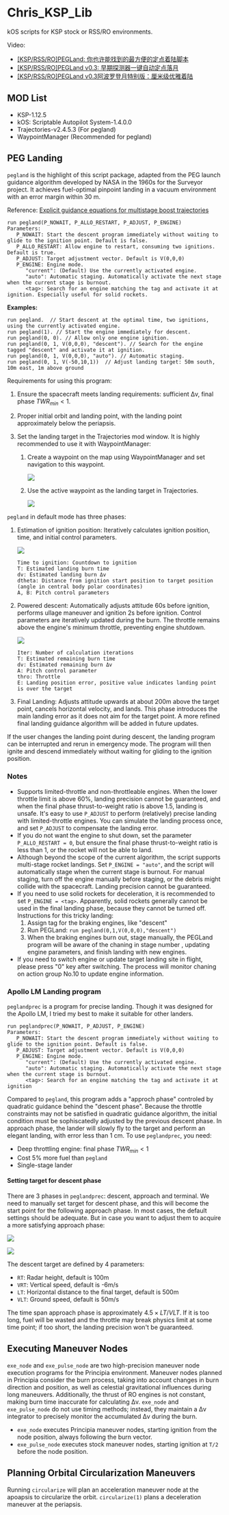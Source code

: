 # Chris_KSP_Lib

kOS scripts for KSP stock or RSS/RO environments.

Video:

- [[KSP/RSS/RO]PEGLand: 你也许能找到的最方便的定点着陆脚本](https://www.bilibili.com/video/BV1wDd2YDEf1)
- [[KSP/RSS/RO]PEGLand v0.3: 早期探测器一键自动定点落月](https://www.bilibili.com/video/BV1ZJdZY6EwE)
- [[KSP/RSS/RO]PEGLand v0.3阿波罗登月特别版：厘米级优雅着陆](https://www.bilibili.com/video/BV1wGdZYjEgm/?share_source=copy_web&vd_source=c95e75114f56a5367c332dfeef079f60)

## MOD List

- KSP-1.12.5
- kOS: Scriptable Autopilot System-1.4.0.0
- Trajectories-v2.4.5.3 (For pegland)
- WaypointManager (Recommended for pegland)

## PEG Landing

`pegland` is the highlight of this script package, adapted from the PEG launch guidance algorithm developed by NASA in the 1960s for the Surveyor project. It achieves fuel-optimal pinpoint landing in a vacuum environment with an error margin within 30 m.

Reference: [Explicit guidance equations for multistage boost trajectories](https://ntrs.nasa.gov/citations/19660006073)

```kOS
run pegland(P_NOWAIT, P_ALLO_RESTART, P_ADJUST, P_ENGINE)
Parameters:
   P_NOWAIT: Start the descent program immediately without waiting to glide to the ignition point. Default is false.
   P_ALLO_RESTART: Allow engine to restart, consuming two ignitions. Default is true.
   P_ADJUST: Target adjustment vector. Default is V(0,0,0)
   P_ENGINE: Engine mode.
      "current": (Default) Use the currently activated engine.
      "auto": Automatic staging. Automatically activate the next stage when the current stage is burnout.
      <tag>: Search for an engine matching the tag and activate it at ignition. Especially useful for solid rockets.
```

**Examples:**

```kOS
run pegland.  // Start descent at the optimal time, two ignitions, using the currently activated engine.
run pegland(1). // Start the engine immediately for descent.
run pegland(0, 0). // Allow only one engine ignition.
run pegland(0, 1, V(0,0,0), "descent"). // Search for the engine tagged "descent" and activate it at ignition.
run pegland(0, 1, V(0,0,0), "auto"). // Automatic staging.
run pegland(0, 1, V(-50,10,1))  // Adjust landing target: 50m south, 10m east, 1m above ground
```

Requirements for using this program:

1. Ensure the spacecraft meets landing requirements: sufficient Δv, final phase $TWR_{min} < 1$.

2. Proper initial orbit and landing point, with the landing point approximately below the periapsis.

3. Set the landing target in the Trajectories mod window. It is highly recommended to use it with WaypointManager:
   1. Create a waypoint on the map using WaypointManager and set navigation to this waypoint.

      ![](./pictures/waypointmanager.png)

   2. Use the active waypoint as the landing target in Trajectories.

      ![](./pictures/trajectories.png)

`pegland` in default mode has three phases:

1. Estimation of ignition position: Iteratively calculates ignition position, time, and initial control parameters.

   ![](./pictures/waitingphase.png)

   ```
   Time to ignition: Countdown to ignition
   T: Estimated landing burn time
   dv: Estimated landing burn Δv
   dtheta: Distance from ignition start position to target position (angle in central body polar coordinates)
   A, B: Pitch control parameters
   ```

2. Powered descent: Automatically adjusts attitude 60s before ignition, performs ullage maneuver and ignition 2s before ignition. Control parameters are iteratively updated during the burn. The throttle remains above the engine's minimum throttle, preventing engine shutdown.

   ![](./pictures/brakingphase.png)

   ```
   Iter: Number of calculation iterations
   T: Estimated remaining burn time
   dv: Estimated remaining burn Δv
   A: Pitch control parameter
   thro: Throttle
   E: Landing position error, positive value indicates landing point is over the target
   ```

3. Final Landing: Adjusts attitude upwards at about 200m above the target point, cancels horizontal velocity, and lands. This phase introduces the main landing error as it does not aim for the target point. A more refined final landing guidance algorithm will be added in future updates.

If the user changes the landing point during descent, the landing program can be interrupted and rerun in emergency mode. The program will then ignite and descend immediately without waiting for gliding to the ignition position.

### Notes

- Supports limited-throttle and non-throttleable engines. When the lower throttle limit is above 60%, landing precision cannot be guaranteed, and when the final phase thrust-to-weight ratio is above 1.5, landing is unsafe. It's easy to use `P_ADJUST` to perform (relatively) precise landing with limited-throttle engines. You can simulate the landing process once, and set `P_ADJUST` to compensate the landing error.
- If you do not want the engine to shut down, set the parameter `P_ALLO_RESTART = 0`, but ensure the final phase thrust-to-weight ratio is less than 1, or the rocket will not be able to land.
- Although beyond the scope of the current algorithm, the script supports multi-stage rocket landings. Set `P_ENGINE = "auto"`, and the script will automatically stage when the current stage is burnout. For manual staging, turn off the engine manually before staging, or the debris might collide with the spacecraft. Landing precision cannot be guaranteed.
- If you need to use solid rockets for deceleration, it is recommended to set `P_ENGINE = <tag>`. Apparently, solid rockets generally cannot be used in the final landing phase, because they cannot be turned off. Instructions for this tricky landing:
  1. Assign tag for the braking engines, like "descent"
  2. Run PEGLand: `run pegland(0,1,V(0,0,0),"descent")`
  3. When the braking engines burn out, stage manually, the PEGLand program will be aware of the chaning in stage number , updating engine parameters, and finish landing with new engines.
- If you need to switch engine or update target landing site in flight, please press "0" key after switching. The process will monitor chaning on action group No.10 to update engine information.

### Apollo LM Landing program

`peglandprec` is a program for precise landing. Though it was designed for the Apollo LM, I tried my best to make it suitable for other landers.

```kOS
run peglandprec(P_NOWAIT, P_ADJUST, P_ENGINE)
Parameters:
   P_NOWAIT: Start the descent program immediately without waiting to glide to the ignition point. Default is false.
   P_ADJUST: Target adjustment vector. Default is V(0,0,0)
   P_ENGINE: Engine mode.
      "current": (Default) Use the currently activated engine.
      "auto": Automatic staging. Automatically activate the next stage when the current stage is burnout.
      <tag>: Search for an engine matching the tag and activate it at ignition
```

Compared to `pegland`, this program adds a "approch phase" controled by quadratic guidance behind the "descent phase". Because the throttle constraints may not be satisfied in quadratic guidance algorithm, the initial condition must be sophiscatedly adjusted by the previous descent phase. In approach phase, the lander will slowly fly to the target and perform an elegant landing, with error less than 1 cm. To use `peglandprec`, you need:

- Deep throttling engine: final phase $TWR_{min} < 1$
- Cost 5% more fuel than `pegland`
- Single-stage lander

#### Setting target for descent phase

There are 3 phases in `peglandprec`: descent, approach and terminal. We need to manually set target for descent phase, and this will become the start point for the following approach phase. In most cases, the default settings should be adequate. But in case you want to adjust them to acquire a more satisfying approach phase:

![](./pictures/des2app.jpg)

![](./pictures/des_target.png)

The descent target are defined by 4 parameters:

- `RT`: Radar height, default is 100m
- `VRT`: Vertical speed, default is -6m/s
- `LT`: Horizontal distance to the final target, default is 500m
- `VLT`: Ground speed, default is 50m/s

The time span approach phase is approximately $4.5\times LT/VLT$. If it is too long, fuel will be wasted and the throttle may break physics limit at some time point; if too short, the landing precision won't be guaranteed.

## Executing Maneuver Nodes

`exe_node` and `exe_pulse_node` are two high-precision maneuver node execution programs for the Principia environment. Maneuver nodes planned in Principia consider the burn process, taking into account changes in burn direction and position, as well as celestial gravitational influences during long maneuvers. Additionally, the thrust of RO engines is not constant, making burn time inaccurate for calculating Δv. `exe_node` and `exe_pulse_node` do not use timing methods; instead, they maintain a Δv integrator to precisely monitor the accumulated Δv during the burn.

- `exe_node` executes Principia maneuver nodes, starting ignition from the node position, always following the burn vector.
- `exe_pulse_node` executes stock maneuver nodes, starting ignition at `T/2` before the node position.

## Planning Orbital Circularization Maneuvers

Running `circularize` will plan an acceleration maneuver node at the apoapsis to circularize the orbit. `circularize(1)` plans a deceleration maneuver at the periapsis.
